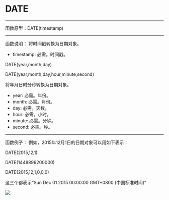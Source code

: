 # DATE
*****
函数原型：DATE(timestamp)
*****
函数说明：
将时间戳转换为日期对象。 

* timestamp: 必需。时间戳。

DATE(year,month,day)

DATE(year,month,day,hour,minute,second)

将年月日时分秒转换为日期对象。

* year: 必需。年份。
* month: 必需。月份。
* day: 必需。天数。
* hour: 必需。小时。
* minute: 必需。分钟。
* second: 必需。秒。
*****
函数例子：
例如，2015年12月1日的日期对象可以用如下表示：

DATE(2015,12,1)

DATE(1448899200000)

DATE(2015,12,1,0,0,0)

这三个都表示“Sun Dec 01 2015 00:00:00 GMT+0800 (中国标准时间)”


![](http://docfiles.baibaoyun.com/FvgY8MAt4YK_RcvlIcw4Zu6Im5lN)
